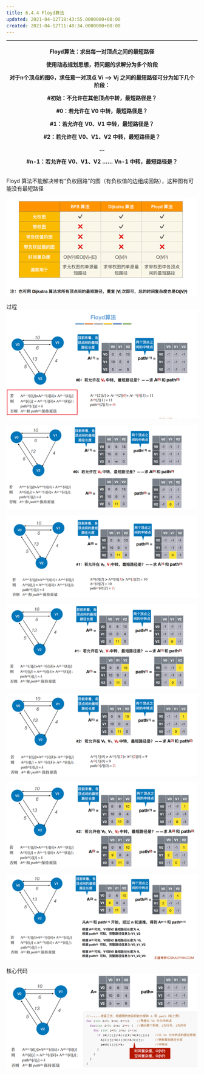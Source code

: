 ```yaml
---
title: 6.4.4 Floyd算法
updated: 2021-04-12T18:43:55.0000000+08:00
created: 2021-04-12T11:40:34.0000000+08:00
---
```


<table>
<colgroup>
<col style="width: 100%" />
</colgroup>
<thead>
<tr class="header">
<th><p>Floyd算法：求出每⼀对顶点之间的最短路径</p>
<p>使⽤动态规划思想，将问题的求解分为多个阶段</p>
<p>对于n个顶点的图G，求任意⼀对顶点 Vi —&gt; Vj 之间的最短路径可分为如下⼏个阶段：</p>
<p>#初始：不允许在其他顶点中转，最短路径是？</p>
<p><strong>#0：若允许在 V0 中转，最短路径是？</strong></p>
<p><strong>#1：若允许在 V0、V1 中转，最短路径是？</strong></p>
<p><strong>#2：若允许在 V0、V1、V2 中转，最短路径是？</strong></p>
<p><strong>…</strong></p>
<p><strong>#n-1：若允许在 V0、V1、V2 …… Vn-1 中转，最短路径是？</strong></p></th>
</tr>
</thead>
<tbody>
</tbody>
</table>
Floyd 算法不能解决带有“负权回路”的图（有负权值的边组成回路），这种图有可能没有最短路径

![image1](../../assets/21de805feeea4293a05fad5d125c6fba.png)

过程
![image2](../../assets/b44c041b5c954b8e8eb1c2dba3d197ef.png)

![image3](../../assets/9241c8ada52e47b5b64a8451381433cf.png)

![image4](../../assets/88ad10aae7cd46f1855f36c6bf394a95.png)

![image5](../../assets/8c4024d9a4754bb09f4498e246dde544.png)

![image6](../../assets/b1c6efa41d7341bc812cdd96ab255d31.png)

![image7](../../assets/ec8e9d4b13da464e998e44f7e90e5e46.png)

![image8](../../assets/f5bd8406c35b413f96cda78d9e8015a6.png)

核心代码
![image9](../../assets/b403ffb3d81d46f69df87ab2ed40f4b5.png)

